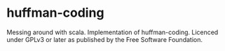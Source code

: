 # huffman-coding
Messing around with scala. Implementation of huffman-coding. Licenced under GPLv3 or later as published by the Free Software Foundation.
